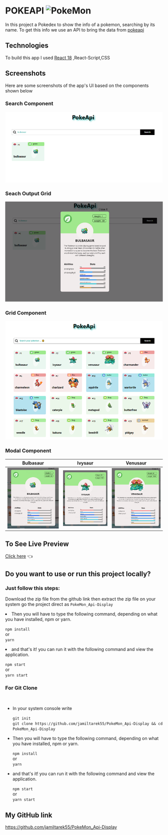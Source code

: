 # POKEAPI ![PokeMon](https://cdn.emojidex.com/emoji/px32/Pokebola.png "Pokebola")

In this project a Pokedex to show the info of a pokemon, searching by its name. To get this info we use an API to bring the data from [pokeapi](https://pokeapi.co)


## Technologies

To build this app I used [React 18](https://reactjs.org/) ,React-Script,CSS

## Screenshots

Here are some screenshots of the app's UI based on the components shown below

### Search Component
![Image](/src/assets/screenshots/search.PNG)
### Seach Output Grid
![Image](/src/assets/screenshots/gridOut.PNG)


### Grid Component

![Image](/src/assets/screenshots/page.PNG)


### Modal Component
Bulbasaur               |  Ivysaur  |  Venusaur
:-------------------------:|:-------------------------:|:-------------------------:
![Image](/src/assets/screenshots/card-bulbasaur.PNG?raw=true) | ![Image](/src/assets/screenshots/card-ivysaur.PNG?raw=true) | ![Image](/src/assets/screenshots/card-venasaur.PNG?raw=true)

## To See Live Preview

[Click here](https://steady-phoenix-1045ff.netlify.app/) 👈

## Do you want to use or run this project locally?

### Just follow this steps:
Download the zip file from the github link
then extract the zip file on your system 
go the project direct as `PokeMon_Api-Display`
<li>Then you will have to type the following command, depending on what you have installed, npm or yarn.</li>
  
  `npm install`<br/>
    or <br/>
  `yarn`
  <li>and that's it! you can run it with the following command and view the application.</li>

  `npm start`
   <br/>or <br/>
  `yarn start`
  
 ### For Git Clone
 <br/> 

<ul>
  <li>In your system console write </li>
  
  `git init`<br/>
  `git clone https://github.com/jamiltarek55/PokeMon_Api-Display && cd PokeMon_Api-Display`

  <li>Then you will have to type the following command, depending on what you have installed, npm or yarn.</li>
  
  `npm install`<br/>
    or <br/>
  `yarn`
  <li>and that's it! you can run it with the following command and view the application.</li>

  `npm start`
   <br/> or <br/>
  `yarn start`

  
</ul>


## My GitHub link
 https://github.com/jamiltarek55/PokeMon_Api-Display


